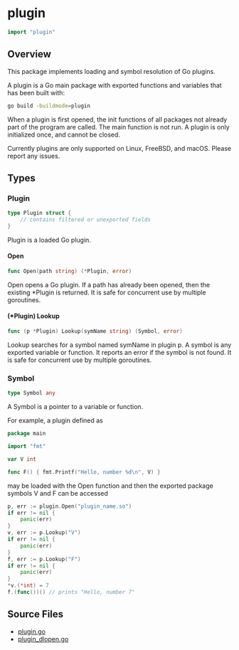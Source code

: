 # plugin

```go
import "plugin"
```

## Overview

This package implements loading and symbol resolution of Go plugins.

A plugin is a Go main package with exported functions and variables that has been built with:

```bash
go build -buildmode=plugin
```

When a plugin is first opened, the init functions of all packages not already part of the program are called. The main function is not run. A plugin is only initialized once, and cannot be closed.

Currently plugins are only supported on Linux, FreeBSD, and macOS. Please report any issues.

## Types

### Plugin

```go
type Plugin struct {
	// contains filtered or unexported fields
}
```

Plugin is a loaded Go plugin.

#### Open

```go
func Open(path string) (*Plugin, error)
```

Open opens a Go plugin. If a path has already been opened, then the existing \*Plugin is returned. It is safe for concurrent use by multiple goroutines.

#### (\*Plugin) Lookup

```go
func (p *Plugin) Lookup(symName string) (Symbol, error)
```

Lookup searches for a symbol named symName in plugin p. A symbol is any exported variable or function. It reports an error if the symbol is not found. It is safe for concurrent use by multiple goroutines.

### Symbol

```go
type Symbol any
```

A Symbol is a pointer to a variable or function.

For example, a plugin defined as

```go
package main

import "fmt"

var V int

func F() { fmt.Printf("Hello, number %d\n", V) }
```

may be loaded with the Open function and then the exported package symbols V and F can be accessed

```go
p, err := plugin.Open("plugin_name.so")
if err != nil {
	panic(err)
}
v, err := p.Lookup("V")
if err != nil {
	panic(err)
}
f, err := p.Lookup("F")
if err != nil {
	panic(err)
}
*v.(*int) = 7
f.(func())() // prints "Hello, number 7"
```

## Source Files

- [plugin.go](/code/plugin/)
- [plugin_dlopen.go](/code/plugin/plugin_dlopen)
